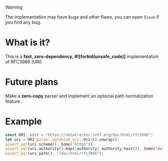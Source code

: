 > [!WARNING]  
> The implementation may have bugs and other flaws, you can open `Issue` if you find any bug.
# What is it?
This is a **fast, zero-dependency, #![forbid(unsafe_code)]** implementation of RFC3986 (URI)
# Future plans
Make a **zero-copy** parser and implement an optional path normalization feature.
# Example
```rust
const URI: &str = "https://datatracker.ietf.org/doc/html/rfc3986";
let uri = URI.parse::<phantom_uri::Uri>().unwrap();
assert_eq!(uri.scheme(), Some("https"));
assert_eq!(uri.authority().map(|authority| authority.host()), Some("datatracker.ietf.org"));
assert_eq!(uri.path(), "/doc/html/rfc3986");
```
